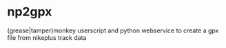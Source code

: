 np2gpx
======

(grease|tamper)monkey userscript and python webservice to create a gpx file from nikeplus track data
